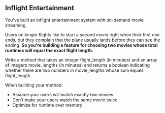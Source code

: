 ## Inflight Entertainment

You've built an inflight entertainment system with on-demand movie streaming.

Users on longer flights like to start a second movie right when their first one ends, but they complain that the plane usually lands before they can see the ending. **So you're building a feature for choosing two movies whose total runtimes will equal the exact flight length.**

Write a method that takes an integer flight_length (in minutes) and an array of integers movie_lengths (in minutes) and returns a boolean indicating whether there are two numbers in movie_lengths whose sum equals flight_length.

When building your method:

- Assume your users will watch exactly two movies
- Don't make your users watch the same movie twice
- Optimize for runtime over memory
